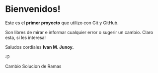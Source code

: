 <h1>Bienvenidos!</h1> 

Este es el <strong>primer proyecto</strong> que utilizo con Git y GitHub.

Son libres de mirar e informar cualquier error o sugerir un cambio. Claro esta, si les interesa!

Saludos cordiales <strong>Ivan M. Junoy.</strong>

:D



Cambio Solucion de Ramas